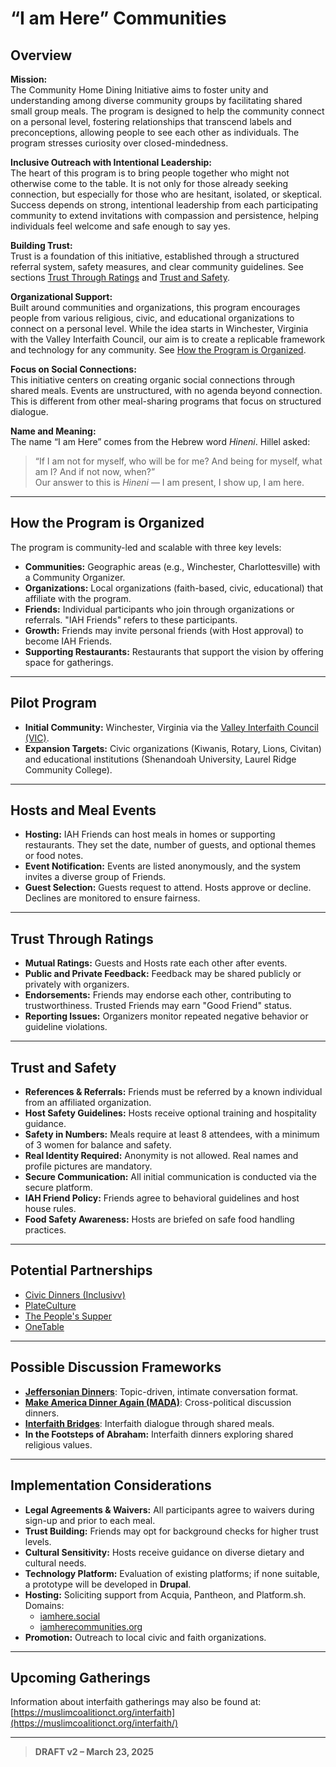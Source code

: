 # “I am Here” Communities

## Overview

**Mission:**  
The Community Home Dining Initiative aims to foster unity and understanding among diverse community groups by facilitating shared small group meals. The program is designed to help the community connect on a personal level, fostering relationships that transcend labels and preconceptions, allowing people to see each other as individuals. The program stresses curiosity over closed-mindedness.

**Inclusive Outreach with Intentional Leadership:**  
The heart of this program is to bring people together who might not otherwise come to the table. It is not only for those already seeking connection, but especially for those who are hesitant, isolated, or skeptical. Success depends on strong, intentional leadership from each participating community to extend invitations with compassion and persistence, helping individuals feel welcome and safe enough to say yes.

**Building Trust:**  
Trust is a foundation of this initiative, established through a structured referral system, safety measures, and clear community guidelines. See sections [Trust Through Ratings](#trust-through-ratings) and [Trust and Safety](#trust-and-safety).

**Organizational Support:**  
Built around communities and organizations, this program encourages people from various religious, civic, and educational organizations to connect on a personal level. While the idea starts in Winchester, Virginia with the Valley Interfaith Council, our aim is to create a replicable framework and technology for any community. See [How the Program is Organized](#how-the-program-is-organized).

**Focus on Social Connections:**  
This initiative centers on creating organic social connections through shared meals. Events are unstructured, with no agenda beyond connection. This is different from other meal-sharing programs that focus on structured dialogue.

**Name and Meaning:**  
The name “I am Here” comes from the Hebrew word *Hineni*. Hillel asked:  
> “If I am not for myself, who will be for me? And being for myself, what am I? And if not now, when?”  
Our answer to this is *Hineni* — I am present, I show up, I am here.

---

## How the Program is Organized

The program is community-led and scalable with three key levels:

- **Communities:** Geographic areas (e.g., Winchester, Charlottesville) with a Community Organizer.
- **Organizations:** Local organizations (faith-based, civic, educational) that affiliate with the program.
- **Friends:** Individual participants who join through organizations or referrals. "IAH Friends" refers to these participants.
- **Growth:** Friends may invite personal friends (with Host approval) to become IAH Friends.
- **Supporting Restaurants:** Restaurants that support the vision by offering space for gatherings.

---

## Pilot Program

- **Initial Community:** Winchester, Virginia via the [Valley Interfaith Council (VIC)](https://www.winchesterinterfaith.org).
- **Expansion Targets:** Civic organizations (Kiwanis, Rotary, Lions, Civitan) and educational institutions (Shenandoah University, Laurel Ridge Community College).

---

## Hosts and Meal Events

- **Hosting:** IAH Friends can host meals in homes or supporting restaurants. They set the date, number of guests, and optional themes or food notes.
- **Event Notification:** Events are listed anonymously, and the system invites a diverse group of Friends.
- **Guest Selection:** Guests request to attend. Hosts approve or decline. Declines are monitored to ensure fairness.

---

## Trust Through Ratings

- **Mutual Ratings:** Guests and Hosts rate each other after events.
- **Public and Private Feedback:** Feedback may be shared publicly or privately with organizers.
- **Endorsements:** Friends may endorse each other, contributing to trustworthiness. Trusted Friends may earn "Good Friend" status.
- **Reporting Issues:** Organizers monitor repeated negative behavior or guideline violations.

---

## Trust and Safety

- **References & Referrals:** Friends must be referred by a known individual from an affiliated organization.
- **Host Safety Guidelines:** Hosts receive optional training and hospitality guidance.
- **Safety in Numbers:** Meals require at least 8 attendees, with a minimum of 3 women for balance and safety.
- **Real Identity Required:** Anonymity is not allowed. Real names and profile pictures are mandatory.
- **Secure Communication:** All initial communication is conducted via the secure platform.
- **IAH Friend Policy:** Friends agree to behavioral guidelines and host house rules.
- **Food Safety Awareness:** Hosts are briefed on safe food handling practices.

---

## Potential Partnerships

- [Civic Dinners (Inclusivv)](https://www.inclusivv.co/civic-dinners)  
- [PlateCulture](https://www.facebook.com/PlateCulture)  
- [The People's Supper](https://thepeoplessupper.org)  
- [OneTable](https://onetable.org/press-media/onetable-announces-white-label-saas-leveraging-peer-networks-to-facilitate-gatherings-2/)

---

## Possible Discussion Frameworks

- [**Jeffersonian Dinners**](http://jeffersondinner.org): Topic-driven, intimate conversation format.
- [**Make America Dinner Again (MADA)**](https://makeamericadinneragain.com): Cross-political discussion dinners.
- [**Interfaith Bridges**](https://www.buildingbridgestogether.net/programs): Interfaith dialogue through shared meals.
- **In the Footsteps of Abraham:** Interfaith dinners exploring shared religious values.

---

## Implementation Considerations

- **Legal Agreements & Waivers:** All participants agree to waivers during sign-up and prior to each meal.
- **Trust Building:** Friends may opt for background checks for higher trust levels.
- **Cultural Sensitivity:** Hosts receive guidance on diverse dietary and cultural needs.
- **Technology Platform:** Evaluation of existing platforms; if none suitable, a prototype will be developed in **Drupal**.
- **Hosting:** Soliciting support from Acquia, Pantheon, and Platform.sh. Domains:  
  - [iamhere.social](https://iamhere.social)  
  - [iamherecommunities.org](http://iamherecommunities.org)
- **Promotion:** Outreach to local civic and faith organizations.

---

## Upcoming Gatherings

Information about interfaith gatherings may also be found at:  
[https://muslimcoalitionct.org/interfaith](https://muslimcoalitionct.org/interfaith/)

---

> **DRAFT v2 – March 23, 2025**
